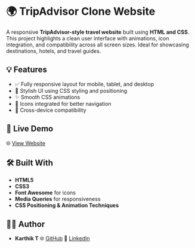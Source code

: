 # 🌍 TripAdvisor Clone Website

A responsive **TripAdvisor-style travel website** built using **HTML and CSS**. This project highlights a clean user interface with animations, icon integration, and compatibility across all screen sizes. Ideal for showcasing destinations, hotels, and travel guides.

## 💡 Features

* ✅ Fully responsive layout for mobile, tablet, and desktop
* 🎨 Stylish UI using CSS styling and positioning
* ✨ Smooth CSS animations
* 🧭 Icons integrated for better navigation
* 📱 Cross-device compatibility

## 🔗 Live Demo

🌐 [View Website](https://yourusername.github.io/tripadvisor-clone/)

## 🛠️ Built With

* **HTML5**
* **CSS3**
* **Font Awesome** for icons
* **Media Queries** for responsiveness
* **CSS Positioning & Animation Techniques**
  
## 👨‍💻 Author

* **Karthik T**
  🌐 [GitHub](https://github.com/yourusername)
  🔗 [LinkedIn](https://linkedin.com/in/yourprofile)
